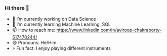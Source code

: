 ### Hi there 👋


- 🔭 I’m currently working on Data Science
- 🌱 I’m currently learning Machine Learning, SQL
- 📫 How to reach me: https://www.linkedin.com/in/aviroop-chakraborty-517470244/
- 😄 Pronouns: He/Him
- ⚡ Fun fact: I enjoy playing different instruments


